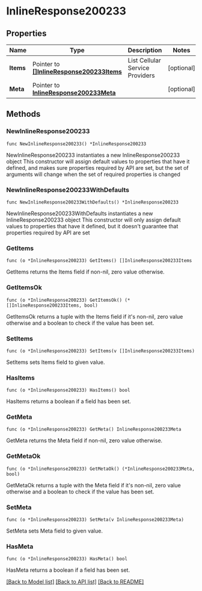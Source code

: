 # InlineResponse200233

## Properties

Name | Type | Description | Notes
------------ | ------------- | ------------- | -------------
**Items** | Pointer to [**[]InlineResponse200233Items**](InlineResponse200233Items.md) | List Cellular Service Providers | [optional] 
**Meta** | Pointer to [**InlineResponse200233Meta**](InlineResponse200233Meta.md) |  | [optional] 

## Methods

### NewInlineResponse200233

`func NewInlineResponse200233() *InlineResponse200233`

NewInlineResponse200233 instantiates a new InlineResponse200233 object
This constructor will assign default values to properties that have it defined,
and makes sure properties required by API are set, but the set of arguments
will change when the set of required properties is changed

### NewInlineResponse200233WithDefaults

`func NewInlineResponse200233WithDefaults() *InlineResponse200233`

NewInlineResponse200233WithDefaults instantiates a new InlineResponse200233 object
This constructor will only assign default values to properties that have it defined,
but it doesn't guarantee that properties required by API are set

### GetItems

`func (o *InlineResponse200233) GetItems() []InlineResponse200233Items`

GetItems returns the Items field if non-nil, zero value otherwise.

### GetItemsOk

`func (o *InlineResponse200233) GetItemsOk() (*[]InlineResponse200233Items, bool)`

GetItemsOk returns a tuple with the Items field if it's non-nil, zero value otherwise
and a boolean to check if the value has been set.

### SetItems

`func (o *InlineResponse200233) SetItems(v []InlineResponse200233Items)`

SetItems sets Items field to given value.

### HasItems

`func (o *InlineResponse200233) HasItems() bool`

HasItems returns a boolean if a field has been set.

### GetMeta

`func (o *InlineResponse200233) GetMeta() InlineResponse200233Meta`

GetMeta returns the Meta field if non-nil, zero value otherwise.

### GetMetaOk

`func (o *InlineResponse200233) GetMetaOk() (*InlineResponse200233Meta, bool)`

GetMetaOk returns a tuple with the Meta field if it's non-nil, zero value otherwise
and a boolean to check if the value has been set.

### SetMeta

`func (o *InlineResponse200233) SetMeta(v InlineResponse200233Meta)`

SetMeta sets Meta field to given value.

### HasMeta

`func (o *InlineResponse200233) HasMeta() bool`

HasMeta returns a boolean if a field has been set.


[[Back to Model list]](../README.md#documentation-for-models) [[Back to API list]](../README.md#documentation-for-api-endpoints) [[Back to README]](../README.md)


